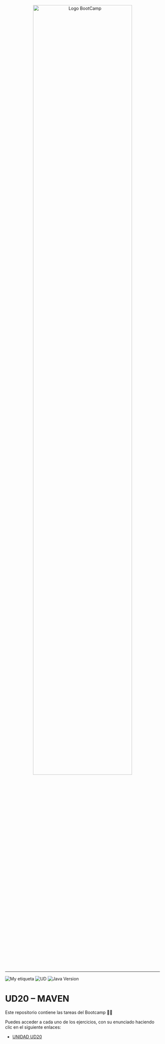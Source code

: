 <div align="center"><img width="80%"  src="https://github.com/TECHMA-Bootcamp-FullStack-Java-Angular/dmb-tsys-java-2909-ta03a/blob/main/utils/BootCamp-reduced.gif?raw=true"  alt="Logo BootCamp" /></div>
<hr>

![My etiqueta](https://img.shields.io/badge/David%20Maza-DiveCode%F0%9F%90%99-blue) ![UD](https://img.shields.io/badge/TA-20-orange)  ![Java Version](https://img.shields.io/badge/maven-4.0-red)

# UD20 – MAVEN 

Este repositorio contiene las tareas del Bootcamp 👨‍💻

Puedes acceder a cada uno de los ejercicios, con su enunciado haciendo clic en el siguiente enlaces:

- [UNIDAD UD20](https://techma-bootcamp-fullstack-java-angular.github.io/dmb-tsys-maven-2510-ta20/)


